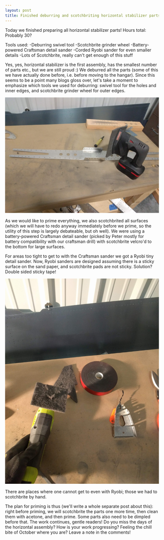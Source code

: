 ```yaml
---
layout: post
title: Finished deburring and scotchbriting horizontal stabilizer parts
---
```


Today we finished preparing all horizontal stabilizer parts! 
Hours total: Probably 30?

Tools used:
-Deburring swivel tool
-Scotchbrite grinder wheel
-Battery-powered Craftsman detail sander
-Corded Ryobi sander for even smaller details
-Lots of Scotchbrite, really can't get enough of this stuff

Yes, yes, horizontal stabilizer is the first assembly, has the smallest number of parts etc., but we are still proud :) 
We deburred all the parts (some of this we have actually done before, i.e. before moving to the hangar). 
Since this seems to be a point many blogs gloss over, let's take a moment to emphasize which tools we used for deburring: swivel tool for the holes and inner edges, and scotchbrite grinder wheel for outer edges.

![Crafsman detail sander](/images/IMG_20191009_203000.jpg)

As we would like to prime everything, we also scotchbrited all surfaces (which we will have to redo anyway immediately before we prime, so the utility of this step is largely debateable, but oh well).  We were using a battery-powered Craftsman detail sander (picked by Peter mostly for battery compatibility with our craftsman drill) with scotchbrite velcro'd to the bottom for large surfaces.

For areas too tight to get to with the Craftsman sander we got a Ryobi tiny detail sander. Now, Ryobi sanders are designed assuming there is a sticky surface on the sand paper, and scotchbrite pads are not sticky. Solution? Double sided sticky tape! 

![ryobi detail sander](/images/IMG_20191012_123414.jpg)

There are places where one cannot get to even with Ryobi; those we had to scotchbrite by hand. 

The plan for priming is thus (we'll write a whole separate post about this): right before priming, we will scotchbrite the parts one more time, then clean them with acetone, and then prime.
Some parts also need to be dimpled before that. The work continues, gentle readers! Do you miss the days of the horizontal assembly? How is your work progressing? Feeling the chill bite of October where you are? Leave a note in the comments!
